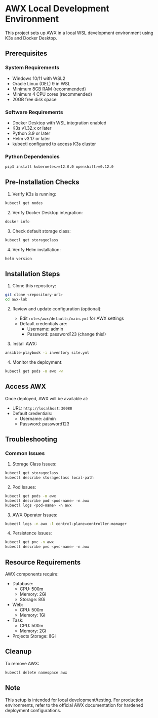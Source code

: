 # AWX Local Development Environment

This project sets up AWX in a local WSL development environment using K3s and Docker Desktop.

## Prerequisites

### System Requirements
- Windows 10/11 with WSL2
- Oracle Linux (OEL) 9 in WSL
- Minimum 8GB RAM (recommended)
- Minimum 4 CPU cores (recommended)
- 20GB free disk space

### Software Requirements
- Docker Desktop with WSL integration enabled
- K3s v1.32.x or later
- Python 3.9 or later
- Helm v3.17 or later
- kubectl configured to access K3s cluster

### Python Dependencies
```bash
pip3 install kubernetes>=12.0.0 openshift>=0.12.0
```

## Pre-Installation Checks

1. Verify K3s is running:
```bash
kubectl get nodes
```

2. Verify Docker Desktop integration:
```bash
docker info
```

3. Check default storage class:
```bash
kubectl get storageclass
```

4. Verify Helm installation:
```bash
helm version
```

## Installation Steps

1. Clone this repository:
```bash
git clone <repository-url>
cd awx-lab
```

2. Review and update configuration (optional):
   - Edit `roles/awx/defaults/main.yml` for AWX settings
   - Default credentials are:
     - Username: admin
     - Password: password123 (change this!)

3. Install AWX:
```bash
ansible-playbook -i inventory site.yml
```

4. Monitor the deployment:
```bash
kubectl get pods -n awx -w
```

## Access AWX

Once deployed, AWX will be available at:
- URL: `http://localhost:30080`
- Default credentials:
  - Username: admin
  - Password: password123

## Troubleshooting

### Common Issues

1. Storage Class Issues:
```bash
kubectl get storageclass
kubectl describe storageclass local-path
```

2. Pod Issues:
```bash
kubectl get pods -n awx
kubectl describe pod <pod-name> -n awx
kubectl logs <pod-name> -n awx
```

3. AWX Operator Issues:
```bash
kubectl logs -n awx -l control-plane=controller-manager
```

4. Persistence Issues:
```bash
kubectl get pvc -n awx
kubectl describe pvc <pvc-name> -n awx
```

## Resource Requirements

AWX components require:
- Database: 
  - CPU: 500m
  - Memory: 2Gi
  - Storage: 8Gi
- Web:
  - CPU: 500m
  - Memory: 1Gi
- Task:
  - CPU: 500m
  - Memory: 2Gi
- Projects Storage: 8Gi

## Cleanup

To remove AWX:
```bash
kubectl delete namespace awx
```

## Note

This setup is intended for local development/testing. For production environments, refer to the official AWX documentation for hardened deployment configurations.